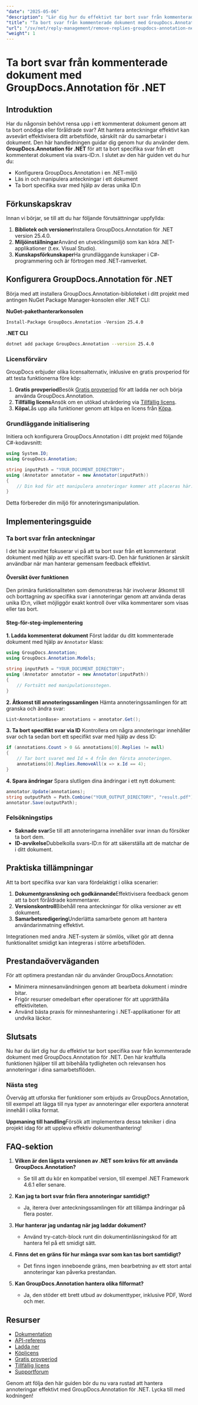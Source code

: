 ```yaml
---
"date": "2025-05-06"
"description": "Lär dig hur du effektivt tar bort svar från kommenterade dokument med GroupDocs.Annotation för .NET. Den här guiden behandlar installation, manipulation och praktiska tillämpningar."
"title": "Ta bort svar från kommenterade dokument med GroupDocs.Annotation för .NET – en steg-för-steg-guide"
"url": "/sv/net/reply-management/remove-replies-groupdocs-annotation-net/"
"weight": 1
---
```


# Ta bort svar från kommenterade dokument med GroupDocs.Annotation för .NET
## Introduktion
Har du någonsin behövt rensa upp i ett kommenterat dokument genom att ta bort onödiga eller föråldrade svar? Att hantera anteckningar effektivt kan avsevärt effektivisera ditt arbetsflöde, särskilt när du samarbetar i dokument. Den här handledningen guidar dig genom hur du använder dem. **GroupDocs.Annotation för .NET** för att ta bort specifika svar från ett kommenterat dokument via svars-ID:n. I slutet av den här guiden vet du hur du:
- Konfigurera GroupDocs.Annotation i en .NET-miljö
- Läs in och manipulera anteckningar i ett dokument
- Ta bort specifika svar med hjälp av deras unika ID:n

## Förkunskapskrav
Innan vi börjar, se till att du har följande förutsättningar uppfyllda:
1. **Bibliotek och versioner**Installera GroupDocs.Annotation för .NET version 25.4.0.
2. **Miljöinställningar**Använd en utvecklingsmiljö som kan köra .NET-applikationer (t.ex. Visual Studio).
3. **Kunskapsförkunskaper**Ha grundläggande kunskaper i C#-programmering och är förtrogen med .NET-ramverket.

## Konfigurera GroupDocs.Annotation för .NET
Börja med att installera GroupDocs.Annotation-biblioteket i ditt projekt med antingen NuGet Package Manager-konsolen eller .NET CLI:

**NuGet-pakethanterarkonsolen**
```shell
Install-Package GroupDocs.Annotation -Version 25.4.0
```

**.NET CLI**
```bash
dotnet add package GroupDocs.Annotation --version 25.4.0
```

### Licensförvärv
GroupDocs erbjuder olika licensalternativ, inklusive en gratis provperiod för att testa funktionerna före köp:
1. **Gratis provperiod**Besök [Gratis provperiod](https://releases.groupdocs.com/annotation/net/) för att ladda ner och börja använda GroupDocs.Annotation.
2. **Tillfällig licens**Ansök om en utökad utvärdering via [Tillfällig licens](https://purchase.groupdocs.com/temporary-license/).
3. **Köpa**Lås upp alla funktioner genom att köpa en licens från [Köpa](https://purchase.groupdocs.com/buy).

### Grundläggande initialisering
Initiera och konfigurera GroupDocs.Annotation i ditt projekt med följande C#-kodavsnitt:

```csharp
using System.IO;
using GroupDocs.Annotation;

string inputPath = "YOUR_DOCUMENT_DIRECTORY";
using (Annotator annotator = new Annotator(inputPath))
{
    // Din kod för att manipulera annoteringar kommer att placeras här.
}
```
Detta förbereder din miljö för annoteringsmanipulation.

## Implementeringsguide
### Ta bort svar från anteckningar
I det här avsnittet fokuserar vi på att ta bort svar från ett kommenterat dokument med hjälp av ett specifikt svars-ID. Den här funktionen är särskilt användbar när man hanterar gemensam feedback effektivt.

#### Översikt över funktionen
Den primära funktionaliteten som demonstreras här involverar åtkomst till och borttagning av specifika svar i annoteringar genom att använda deras unika ID:n, vilket möjliggör exakt kontroll över vilka kommentarer som visas eller tas bort.

#### Steg-för-steg-implementering
**1. Ladda kommenterat dokument**
Först laddar du ditt kommenterade dokument med hjälp av `Annotator` klass:

```csharp
using GroupDocs.Annotation;
using GroupDocs.Annotation.Models;

string inputPath = "YOUR_DOCUMENT_DIRECTORY";
using (Annotator annotator = new Annotator(inputPath))
{
    // Fortsätt med manipulationsstegen.
}
```

**2. Åtkomst till annoteringssamlingen**
Hämta annoteringssamlingen för att granska och ändra svar:

```csharp
List<AnnotationBase> annotations = annotator.Get();
```

**3. Ta bort specifikt svar via ID**
Kontrollera om några annoteringar innehåller svar och ta sedan bort ett specifikt svar med hjälp av dess ID:

```csharp
if (annotations.Count > 0 && annotations[0].Replies != null)
{
    // Tar bort svaret med Id = 4 från den första annoteringen.
    annotations[0].Replies.RemoveAll(x => x.Id == 4);
}
```

**4. Spara ändringar**
Spara slutligen dina ändringar i ett nytt dokument:

```csharp
annotator.Update(annotations);
string outputPath = Path.Combine("YOUR_OUTPUT_DIRECTORY", "result.pdf");
annotator.Save(outputPath);
```

### Felsökningstips
- **Saknade svar**Se till att annoteringarna innehåller svar innan du försöker ta bort dem.
- **ID-avvikelse**Dubbelkolla svars-ID:n för att säkerställa att de matchar de i ditt dokument.

## Praktiska tillämpningar
Att ta bort specifika svar kan vara fördelaktigt i olika scenarier:
1. **Dokumentgranskning och godkännande**Effektivisera feedback genom att ta bort föråldrade kommentarer.
2. **Versionskontroll**Bibehåll rena anteckningar för olika versioner av ett dokument.
3. **Samarbetsredigering**Underlätta samarbete genom att hantera användarinmatning effektivt.

Integrationen med andra .NET-system är sömlös, vilket gör att denna funktionalitet smidigt kan integreras i större arbetsflöden.

## Prestandaöverväganden
För att optimera prestandan när du använder GroupDocs.Annotation:
- Minimera minnesanvändningen genom att bearbeta dokument i mindre bitar.
- Frigör resurser omedelbart efter operationer för att upprätthålla effektiviteten.
- Använd bästa praxis för minneshantering i .NET-applikationer för att undvika läckor.

## Slutsats
Nu har du lärt dig hur du effektivt tar bort specifika svar från kommenterade dokument med GroupDocs.Annotation för .NET. Den här kraftfulla funktionen hjälper till att bibehålla tydligheten och relevansen hos annoteringar i dina samarbetsflöden.

### Nästa steg
Överväg att utforska fler funktioner som erbjuds av GroupDocs.Annotation, till exempel att lägga till nya typer av annoteringar eller exportera annoterat innehåll i olika format.

**Uppmaning till handling**Försök att implementera dessa tekniker i dina projekt idag för att uppleva effektiv dokumenthantering!

## FAQ-sektion
1. **Vilken är den lägsta versionen av .NET som krävs för att använda GroupDocs.Annotation?**
   - Se till att du kör en kompatibel version, till exempel .NET Framework 4.6.1 eller senare.

2. **Kan jag ta bort svar från flera annoteringar samtidigt?**
   - Ja, iterera över anteckningssamlingen för att tillämpa ändringar på flera poster.

3. **Hur hanterar jag undantag när jag laddar dokument?**
   - Använd try-catch-block runt din dokumentinläsningskod för att hantera fel på ett smidigt sätt.

4. **Finns det en gräns för hur många svar som kan tas bort samtidigt?**
   - Det finns ingen inneboende gräns, men bearbetning av ett stort antal annoteringar kan påverka prestandan.

5. **Kan GroupDocs.Annotation hantera olika filformat?**
   - Ja, den stöder ett brett utbud av dokumenttyper, inklusive PDF, Word och mer.

## Resurser
- [Dokumentation](https://docs.groupdocs.com/annotation/net/)
- [API-referens](https://reference.groupdocs.com/annotation/net/)
- [Ladda ner](https://releases.groupdocs.com/annotation/net/)
- [Köplicens](https://purchase.groupdocs.com/buy)
- [Gratis provperiod](https://releases.groupdocs.com/annotation/net/)
- [Tillfällig licens](https://purchase.groupdocs.com/temporary-license/)
- [Supportforum](https://forum.groupdocs.com/c/annotation/) 

Genom att följa den här guiden bör du nu vara rustad att hantera annoteringar effektivt med GroupDocs.Annotation för .NET. Lycka till med kodningen!